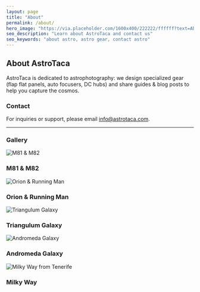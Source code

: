 ```yaml
---
layout: page
title: "About"
permalink: /about/
hero_image: "https://via.placeholder.com/1600x400/222222/ffffff?text=About+AstroTaca"
seo_description: "Learn about AstroTaca and contact us"
seo_keywords: "about astro, astro gear, contact astro"
---
```


<h2>About AstroTaca</h2>
<p>
  AstroTaca is dedicated to astrophotography: we design specialized gear 
  (flap flat panels, auto focusers, DC hubs) and share guides & blog posts 
  to help you capture the cosmos.
</p>

<h3>Contact</h3>
<p>
  For inquiries or support, please email 
  <a href="mailto:info@astrotaca.com">info@astrotaca.com</a>.
</p>

<hr>

<h3>Gallery</h3>
<div class="card-grid">
  <div class="card">
    <img src="https://via.placeholder.com/600x400/222222/ffffff?text=M81+%26+M82" alt="M81 & M82">
    <div class="card-content">
      <h3>M81 &amp; M82</h3>
    </div>
  </div>
  <div class="card">
    <img src="https://via.placeholder.com/600x400/333333/ffffff?text=Orion+%26+RunningMan" alt="Orion & Running Man">
    <div class="card-content">
      <h3>Orion &amp; Running Man</h3>
    </div>
  </div>
  <div class="card">
    <img src="https://via.placeholder.com/600x400/444444/ffffff?text=Triangulum+Galaxy" alt="Triangulum Galaxy">
    <div class="card-content">
      <h3>Triangulum Galaxy</h3>
    </div>
  </div>
  <div class="card">
    <img src="https://via.placeholder.com/600x400/555555/ffffff?text=Andromeda+Galaxy" alt="Andromeda Galaxy">
    <div class="card-content">
      <h3>Andromeda Galaxy</h3>
    </div>
  </div>
  <div class="card">
    <img src="https://via.placeholder.com/600x400/666666/ffffff?text=Milky+Way" alt="Milky Way from Tenerife">
    <div class="card-content">
      <h3>Milky Way</h3>
    </div>
  </div>
</div>
